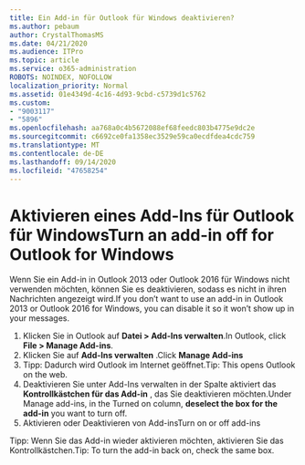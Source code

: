 ```yaml
---
title: Ein Add-in für Outlook für Windows deaktivieren?
ms.author: pebaum
author: CrystalThomasMS
ms.date: 04/21/2020
ms.audience: ITPro
ms.topic: article
ms.service: o365-administration
ROBOTS: NOINDEX, NOFOLLOW
localization_priority: Normal
ms.assetid: 01e4349d-4c16-4d93-9cbd-c5739d1c5762
ms.custom:
- "9003117"
- "5896"
ms.openlocfilehash: aa768a0c4b5672088ef68feedc803b4775e9dc2e
ms.sourcegitcommit: c6692ce0fa1358ec3529e59ca0ecdfdea4cdc759
ms.translationtype: MT
ms.contentlocale: de-DE
ms.lasthandoff: 09/14/2020
ms.locfileid: "47658254"
---
```

# <a name="turn-an-add-in-off-for-outlook-for-windows"></a><span data-ttu-id="303a7-102">Aktivieren eines Add-Ins für Outlook für Windows</span><span class="sxs-lookup"><span data-stu-id="303a7-102">Turn an add-in off for Outlook for Windows</span></span>

<span data-ttu-id="303a7-103">Wenn Sie ein Add-in in Outlook 2013 oder Outlook 2016 für Windows nicht verwenden möchten, können Sie es deaktivieren, sodass es nicht in ihren Nachrichten angezeigt wird.</span><span class="sxs-lookup"><span data-stu-id="303a7-103">If you don’t want to use an add-in in Outlook 2013 or Outlook 2016 for Windows, you can disable it so it won’t show up in your messages.</span></span>  

1. <span data-ttu-id="303a7-104">Klicken Sie in Outlook auf **Datei > Add-Ins verwalten**.</span><span class="sxs-lookup"><span data-stu-id="303a7-104">In Outlook, click **File > Manage Add-ins**.</span></span>
2. <span data-ttu-id="303a7-105">Klicken Sie auf **Add-Ins verwalten** .</span><span class="sxs-lookup"><span data-stu-id="303a7-105">Click  **Manage Add-ins**</span></span>
3. <span data-ttu-id="303a7-106">Tipp: Dadurch wird Outlook im Internet geöffnet.</span><span class="sxs-lookup"><span data-stu-id="303a7-106">Tip: This opens Outlook on the web.</span></span>
4. <span data-ttu-id="303a7-107">Deaktivieren Sie unter Add-Ins verwalten in der Spalte aktiviert das **Kontrollkästchen für das Add-in**  , das Sie deaktivieren möchten.</span><span class="sxs-lookup"><span data-stu-id="303a7-107">Under Manage add-ins, in the Turned on column, **deselect the box for the add-in**  you want to turn off.</span></span>
5. <span data-ttu-id="303a7-108">Aktivieren oder Deaktivieren von Add-ins</span><span class="sxs-lookup"><span data-stu-id="303a7-108">Turn on or off add-ins</span></span>

<span data-ttu-id="303a7-109">Tipp: Wenn Sie das Add-in wieder aktivieren möchten, aktivieren Sie das Kontrollkästchen.</span><span class="sxs-lookup"><span data-stu-id="303a7-109">Tip: To turn the add-in back on, check the same box.</span></span>
